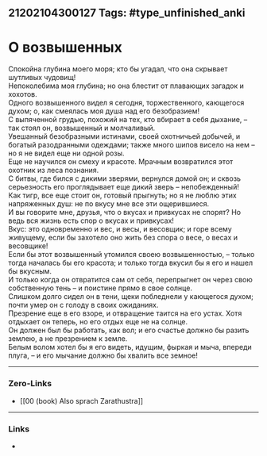 21202104300127
Tags: #type_unfinished_anki
---
# О возвышенных

Спокойна глубина моего моря; кто бы угадал, что она скрывает шутливых чудовищ! <br>Непоколебима моя глубина; но она блестит от плавающих загадок и хохотов. <br>Одного возвышенного видел я сегодня, торжественного, кающегося духом; о, как смеялась моя душа над его безобразием! <br>С выпяченной грудью, похожий на тех, кто вбирает в себя дыхание, – так стоял он, возвышенный и молчаливый. <br>Увешанный безобразными истинами, своей охотничьей добычей, и богатый разодранными одеждами; также много шипов висело на нем – но я не видел еще ни одной розы. <br>Еще не научился он смеху и красоте. Мрачным возвратился этот охотник из леса познания. <br>С битвы, где бился с дикими зверями, вернулся домой он; и сквозь серьезность его проглядывает еще дикий зверь – непобежденный! <br>Как тигр, все еще стоит он, готовый прыгнуть; но я не люблю этих напряженных душ: не по вкусу мне все эти ощерившиеся. <br>И вы говорите мне, друзья, что о вкусах и привкусах не спорят? Но ведь вся жизнь есть спор о вкусах и привкусах! <br>Вкус: это одновременно и вес, и весы, и весовщик; и горе всему живущему, если бы захотело оно жить без спора о весе, о весах и весовщике! <br>Если бы этот возвышенный утомился своею возвышенностью, – только тогда началась бы его красота; и только тогда вкусил бы я его и нашел бы вкусным. <br>И только когда он отвратится сам от себя, перепрыгнет он через свою собственную тень – и поистине прямо в свое солнце. <br>Слишком долго сидел он в тени, щеки побледнели у кающегося духом; почти умер он с голоду в своих ожиданиях. <br>Презрение еще в его взоре, и отвращение таится на его устах. Хотя отдыхает он теперь, но его отдых еще не на солнце. <br>Он должен был бы работать, как вол; и его счастье должно бы разить землею, а не презрением к земле. <br>Белым волом хотел бы я его видеть, идущим, фыркая и мыча, впереди плуга, – и его мычание должно бы хвалить все земное!

---
### Zero-Links
- [[00 (book) Also sprach Zarathustra]]
---
### Links
-